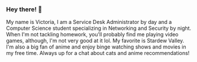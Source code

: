 ### Hey there! 👋
My name is Victoria,
I am a Service Desk Administrator by day and a Computer Science student specializing in Networking and Security by night. When I'm not tackling homework, you'll probably find me playing video games, although,  I'm not very good at it lol.  My favorite is Stardew Valley. I'm also a big fan of anime and enjoy binge watching shows and movies in my free time. Always up for a chat about cats and anime recommendations!
